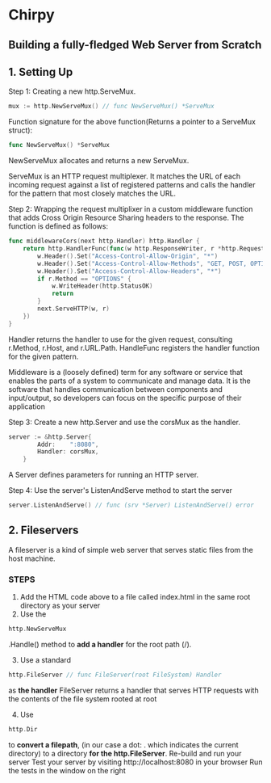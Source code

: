 # Chirpy
## Building a fully-fledged Web Server from Scratch

## 1. Setting Up

Step 1: Creating a new http.ServeMux.

```go
mux := http.NewServeMux() // func NewServeMux() *ServeMux
```

Function signature for the above function(Returns a pointer to a ServeMux struct):
```go
func NewServeMux() *ServeMux
```
NewServeMux allocates and returns a new ServeMux.

ServeMux is an HTTP request multiplexer. It matches the URL of each incoming request against a list of registered patterns and calls the handler for the pattern that most closely matches the URL.

Step 2: Wrapping the request multiplixer in a custom middleware function that adds Cross Origin Resource Sharing headers to the response. The function is defined as follows: 

```go
func middlewareCors(next http.Handler) http.Handler {
	return http.HandlerFunc(func(w http.ResponseWriter, r *http.Request) { // func (mux *ServeMux) HandleFunc(pattern string, handler func(ResponseWriter, *Request)) // func (mux *ServeMux) Handler(r *Request) (h Handler, pattern string)
		w.Header().Set("Access-Control-Allow-Origin", "*")
		w.Header().Set("Access-Control-Allow-Methods", "GET, POST, OPTIONS, PUT, DELETE")
		w.Header().Set("Access-Control-Allow-Headers", "*")
		if r.Method == "OPTIONS" {
			w.WriteHeader(http.StatusOK)
			return
		}
		next.ServeHTTP(w, r)
	})
}
```
Handler returns the handler to use for the given request, consulting r.Method, r.Host, and r.URL.Path.
HandleFunc registers the handler function for the given pattern.

Middleware is a (loosely defined) term for any software or service that enables the parts of a system to communicate and manage data. It is the software that handles communication between components and input/output, so developers can focus on the specific purpose of their application

Step 3: Create a new http.Server and use the corsMux as the handler.
```go
server := &http.Server{
		Addr:    ":8080",
		Handler: corsMux,
	}
```

A Server defines parameters for running an HTTP server.

Step 4: Use the server's ListenAndServe method to start the server
```go
server.ListenAndServe() // func (srv *Server) ListenAndServe() error
```

## 2. Fileservers
A fileserver is a kind of simple web server that serves static files from the host machine.

### STEPS

1. Add the HTML code above to a file called index.html in the same root directory as your server
2. Use the 
```go
http.NewServeMux
```
.Handle() method to **add a handler** for the root path (/).

3. Use a standard 
```go
http.FileServer // func FileServer(root FileSystem) Handler
```
as **the handler**
FileServer returns a handler that serves HTTP requests with the contents of the file system rooted at root

4. Use
```go
http.Dir
```
to **convert a filepath**, (in our case a dot: . which indicates the current directory) to a directory **for the http.FileServer**.
Re-build and run your server
Test your server by visiting http://localhost:8080 in your browser
Run the tests in the window on the right
